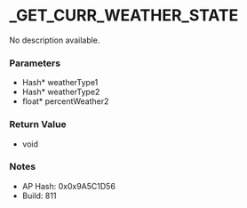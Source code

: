 # _GET_CURR_WEATHER_STATE

No description available.

### Parameters
* Hash* weatherType1
* Hash* weatherType2
* float* percentWeather2

### Return Value
* void

### Notes
* AP Hash: 0x0x9A5C1D56
* Build: 811

